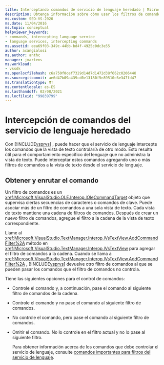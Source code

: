 ```yaml
---
title: Interceptando comandos de servicio de lenguaje heredado | Microsoft Docs
description: Obtenga información sobre cómo usar los filtros de comandos en Visual Studio para interceptar comandos del servicio de lenguaje heredado y agregar un comportamiento específico del lenguaje.
ms.custom: SEO-VS-2020
ms.date: 11/04/2016
ms.topic: conceptual
helpviewer_keywords:
- commands, intercepting language service
- language services, intercepting commands
ms.assetid: eea69f03-349c-44bb-bd4f-4925c0dc3e55
author: acangialosi
ms.author: anthc
manager: jmartens
ms.workload:
- vssdk
ms.openlocfilehash: c6a759f0cef7329d14d7d1472d38f662c0206448
ms.sourcegitcommit: ae6d47b09a439cd0e13180f5e89510e3e347fd47
ms.translationtype: MT
ms.contentlocale: es-ES
ms.lasthandoff: 02/08/2021
ms.locfileid: "99839799"
---
```

# <a name="intercepting-legacy-language-service-commands"></a>Intercepción de comandos del servicio de lenguaje heredado
Con [!INCLUDE[vsprvs](../../code-quality/includes/vsprvs_md.md)] , puede hacer que el servicio de lenguaje intercepte los comandos que la vista de texto controlaría de otro modo. Esto resulta útil para el comportamiento específico del lenguaje que no administra la vista de texto. Puede interceptar estos comandos agregando uno o más filtros de comandos a la vista de texto desde el servicio de lenguaje.

## <a name="getting-and-routing-the-command"></a>Obtener y enrutar el comando
 Un filtro de comandos es un <xref:Microsoft.VisualStudio.OLE.Interop.IOleCommandTarget> objeto que supervisa ciertas secuencias de caracteres o comandos de clave. Puede asociar más de un filtro de comandos a una sola vista de texto. Cada vista de texto mantiene una cadena de filtros de comandos. Después de crear un nuevo filtro de comandos, agregue el filtro a la cadena de la vista de texto correspondiente.

 Llame al <xref:Microsoft.VisualStudio.TextManager.Interop.IVsTextView.AddCommandFilter%2A> método en <xref:Microsoft.VisualStudio.TextManager.Interop.IVsTextView> para agregar el filtro de comandos a la cadena. Cuando se llama a <xref:Microsoft.VisualStudio.TextManager.Interop.IVsTextView.AddCommandFilter%2A> , [!INCLUDE[vsprvs](../../code-quality/includes/vsprvs_md.md)] devuelve otro filtro de comandos al que se pueden pasar los comandos que el filtro de comandos no controla.

 Tiene las siguientes opciones para el control de comandos:

- Controle el comando y, a continuación, pase el comando al siguiente filtro de comandos de la cadena.

- Controle el comando y no pase el comando al siguiente filtro de comandos.

- No controle el comando, pero pase el comando al siguiente filtro de comandos.

- Omitir el comando. No lo controle en el filtro actual y no lo pase al siguiente filtro.

  Para obtener información acerca de los comandos que debe controlar el servicio de lenguaje, consulte [comandos importantes para filtros del servicio de lenguaje](../../extensibility/internals/important-commands-for-language-service-filters.md).

